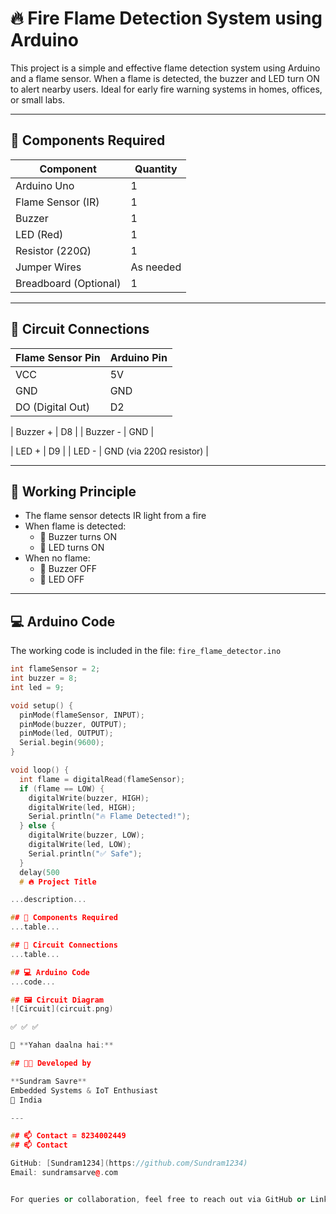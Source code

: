 # 🔥 Fire Flame Detection System using Arduino

This project is a simple and effective flame detection system using Arduino and a flame sensor. When a flame is detected, the buzzer and LED turn ON to alert nearby users. Ideal for early fire warning systems in homes, offices, or small labs.

---

## 🔧 Components Required

| Component            | Quantity |
|----------------------|----------|
| Arduino Uno          | 1        |
| Flame Sensor (IR)    | 1        |
| Buzzer               | 1        |
| LED (Red)            | 1        |
| Resistor (220Ω)      | 1        |
| Jumper Wires         | As needed |
| Breadboard (Optional)| 1        |

---

## 🔌 Circuit Connections

| Flame Sensor Pin | Arduino Pin |
|------------------|-------------|
| VCC              | 5V          |
| GND              | GND         |
| DO (Digital Out) | D2          |

| Buzzer +         | D8          |
| Buzzer -         | GND         |

| LED +            | D9          |
| LED -            | GND (via 220Ω resistor) |

---

## 🧠 Working Principle

- The flame sensor detects IR light from a fire
- When flame is detected:
  - 🔔 Buzzer turns ON
  - 🔴 LED turns ON
- When no flame:
  - 🔕 Buzzer OFF
  - 🔘 LED OFF

---

## 💻 Arduino Code

The working code is included in the file: `fire_flame_detector.ino`

```cpp
int flameSensor = 2;
int buzzer = 8;
int led = 9;

void setup() {
  pinMode(flameSensor, INPUT);
  pinMode(buzzer, OUTPUT);
  pinMode(led, OUTPUT);
  Serial.begin(9600);
}

void loop() {
  int flame = digitalRead(flameSensor);
  if (flame == LOW) {
    digitalWrite(buzzer, HIGH);
    digitalWrite(led, HIGH);
    Serial.println("🔥 Flame Detected!");
  } else {
    digitalWrite(buzzer, LOW);
    digitalWrite(led, LOW);
    Serial.println("✅ Safe");
  }
  delay(500
  # 🔥 Project Title

...description...

## 🔧 Components Required
...table...

## 🔌 Circuit Connections
...table...

## 💻 Arduino Code
...code...

## 🖼 Circuit Diagram
![Circuit](circuit.png)

✅ ✅ ✅

🔽 **Yahan daalna hai:**

## 👨‍💻 Developed by

**Sundram Savre**  
Embedded Systems & IoT Enthusiast  
📍 India

---

## 📫 Contact = 8234002449
## 📫 Contact

GitHub: [Sundram1234](https://github.com/Sundram1234)  
Email: sundramsarve@.com 


For queries or collaboration, feel free to reach out via GitHub or LinkedIn.
